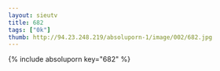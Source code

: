 ```yaml
--- 
layout: sieutv
title: 682
tags: ["0k"]
thumb: http://94.23.248.219/absoluporn-1/image/002/682.jpg
---
```

{% include absoluporn key="682" %} 
